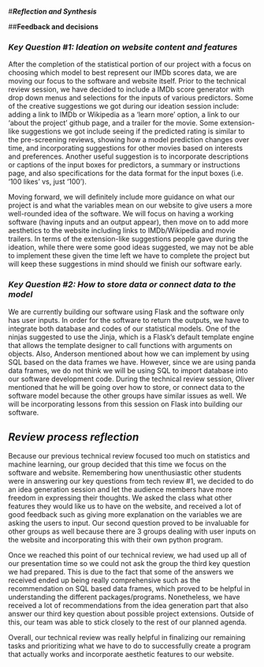 #***Reflection and Synthesis***

##**Feedback and decisions**

### ***Key Question #1: Ideation on website content and features***
After the completion of the statistical portion of our project with a focus on choosing which model to best represent our IMDb scores data, we are moving our focus to the software and website itself. Prior to the technical review session, we have decided to include a IMDb score generator with drop down menus and selections for the inputs of various predictors. Some of the creative suggestions we got during our ideation session include: adding a link to IMDb or Wikipedia as a ‘learn more’ option, a link to our ‘about the project’ github page, and a trailer for the movie. Some extension-like suggestions we got include seeing if the predicted rating is similar to the pre-screening reviews, showing how a model prediction changes over time, and incorporating suggestions for other movies based on interests and preferences. Another useful suggestion is to incorporate descriptions or captions of the input boxes for predictors, a summary or instructions page, and also specifications for the data format for the input boxes (i.e. ‘100 likes’ vs, just ‘100’). 

Moving forward, we will definitely include more guidance on what our project is and what the variables mean on our website to give users a more well-rounded idea of the software. We will focus on having a working software (having inputs and an output appear), then move on to add more aesthetics to the website including links to IMDb/Wikipedia and movie trailers. In terms of the extension-like suggestions people gave during the ideation, while there were some good ideas suggested, we may not be able to implement these given the time left we have to complete the project but will keep these suggestions in mind should we finish our software early. 

### ***Key Question #2: How to store data or connect data to the model***
We are currently building our software using Flask and the software only has user inputs. In order for the software to return the outputs, we have to integrate both database and codes of our statistical models. One of the ninjas suggested to use the Jinja, which is a Flask’s default template engine that allows the template designer to call functions with arguments on objects. Also, Anderson mentioned about how we can implement by using SQL based on the data frames we have. However, since we are using panda data frames, we do not think we will be using SQL to import database into our software development code. During the technical review session, Oliver mentioned that he will be going over how to store, or connect data to the software model because the other groups have similar issues as well. We will be incorporating lessons from this session on Flask into building our software.


## ***Review process reflection***
Because our previous technical review focused too much on statistics and machine learning, our group decided that this time we focus on the software and website. Remembering how unenthusiastic other students were in answering our key questions from tech review #1, we decided to do an idea generation session and let the audience members have more freedom in expressing their thoughts. We asked the class what other features they would like us to have on the website, and received a lot of good feedback such as giving more explanation on the variables we are asking the users to input. Our second question proved to be invaluable for other groups as well because there are 3 groups dealing with user inputs on the website and incorporating this with their own python program.

Once we reached this point of our technical review, we had used up all of our presentation time so we could not ask the group the third key question we had prepared. This is due to the fact that some of the answers we received ended up being really comprehensive such as the recommendation on SQL based data frames, which proved to be helpful in understanding the different packages/programs. Nonetheless, we have received a lot of recommendations from the idea generation part that also answer our third key question about possible project extensions. Outside of this, our team was able to stick closely to the rest of our planned agenda.

Overall, our technical review was really helpful in finalizing our remaining tasks and prioritizing what we have to do to successfully create a program that actually works and incorporate aesthetic features to our website. 
